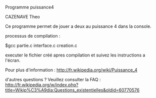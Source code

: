 Programme puissance4

CAZENAVE Theo

Ce programme permet de jouer a deux au puissance 4 dans la console. 

processus de compilation :

$gcc partie.c interface.c creation.c

executer le fichier créé apres compilation et suivez les instructions a l'écran. 


Pour plus d'information : http://fr.wikipedia.org/wiki/Puissance_4


d'autres questions ? Veuillez consulter la FAQ : http://fr.wikipedia.org/w/index.php?title=Wikip%C3%A9dia:Questions_existentielles&oldid=60770576
